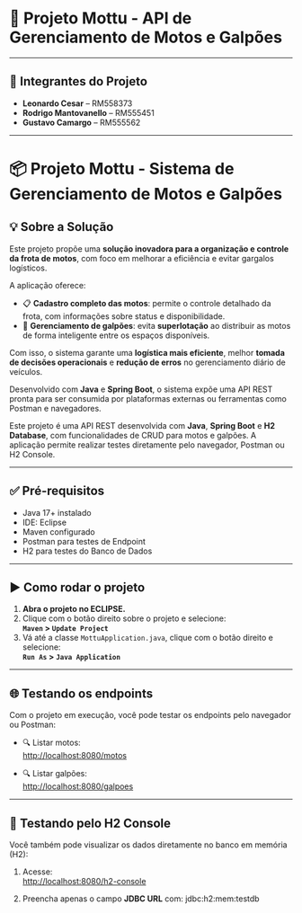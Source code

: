 # 🚀 Projeto Mottu - API de Gerenciamento de Motos e Galpões

---

## 👥 Integrantes do Projeto

- **Leonardo Cesar** – RM558373  
- **Rodrigo Mantovanello** – RM555451  
- **Gustavo Camargo** – RM555562

---

# 📦 Projeto Mottu - Sistema de Gerenciamento de Motos e Galpões

## 💡 Sobre a Solução

Este projeto propõe uma **solução inovadora para a organização e controle da frota de motos**, com foco em melhorar a eficiência e evitar gargalos logísticos.

A aplicação oferece:

- 📋 **Cadastro completo das motos**: permite o controle detalhado da frota, com informações sobre status e disponibilidade.
- 🏢 **Gerenciamento de galpões**: evita **superlotação** ao distribuir as motos de forma inteligente entre os espaços disponíveis.

Com isso, o sistema garante uma **logística mais eficiente**, melhor **tomada de decisões operacionais** e **redução de erros** no gerenciamento diário de veículos.

Desenvolvido com **Java** e **Spring Boot**, o sistema expõe uma API REST pronta para ser consumida por plataformas externas ou ferramentas como Postman e navegadores.

Este projeto é uma API REST desenvolvida com **Java**, **Spring Boot** e **H2 Database**, com funcionalidades de CRUD para motos e galpões. A aplicação permite realizar testes diretamente pelo navegador, Postman ou H2 Console.

---

## ✅ Pré-requisitos

- Java 17+ instalado
- IDE: Eclipse 
- Maven configurado
- Postman para testes de Endpoint
- H2 para testes do Banco de Dados

---

## ▶️ Como rodar o projeto

1. **Abra o projeto no ECLIPSE.**
2. Clique com o botão direito sobre o projeto e selecione:  
   **`Maven` > `Update Project`**
3. Vá até a classe `MottuApplication.java`, clique com o botão direito e selecione:  
   **`Run As` > `Java Application`**

---

## 🌐 Testando os endpoints

Com o projeto em execução, você pode testar os endpoints pelo navegador ou Postman:

- 🔍 Listar motos:  
  [http://localhost:8080/motos](http://localhost:8080/motos)

- 🔍 Listar galpões:  
  [http://localhost:8080/galpoes](http://localhost:8080/galpoes)

---

## 🧪 Testando pelo H2 Console

Você também pode visualizar os dados diretamente no banco em memória (H2):

1. Acesse:  
   [http://localhost:8080/h2-console](http://localhost:8080/h2-console)

2. Preencha apenas o campo **JDBC URL** com:  jdbc:h2:mem:testdb

